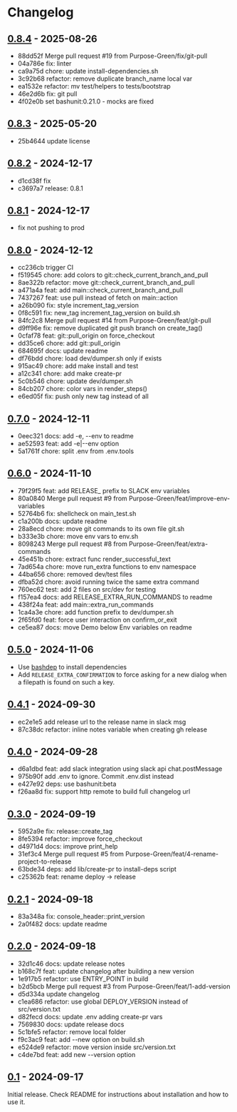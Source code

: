 # Changelog

## [0.8.4](https://github.com/Purpose-Green/release/compare/v17...v18) - 2025-08-26

- 88dd52f Merge pull request #19 from Purpose-Green/fix/git-pull
- 04a786e fix: linter
- ca9a75d chore: update install-dependencies.sh
- 3c92b68 refactor: remove duplicate branch_name local var
- ea1532e refactor: mv test/helpers to tests/bootstrap
- 46e2d6b fix: git pull
- 4f02e0b set bashunit:0.21.0 - mocks are fixed

## [0.8.3](https://github.com/Purpose-Green/release/compare/v16...v17) - 2025-05-20

- 25b4644 update license

## [0.8.2](https://github.com/Purpose-Green/release/compare/v15...v16) - 2024-12-17

- d1cd38f fix
- c3697a7 release: 0.8.1

## [0.8.1](https://github.com/Purpose-Green/release/compare/v14...v15) - 2024-12-17

- fix not pushing to prod

## [0.8.0](https://github.com/Purpose-Green/release/compare/v11...v12) - 2024-12-12

- cc236cb trigger CI
- f519545 chore: add colors to git::check_current_branch_and_pull
- 8ae322b refactor: move git::check_current_branch_and_pull
- a471a4a feat: add main::check_current_branch_and_pull
- 7437267 feat: use pull instead of fetch on main::action
- a26b090 fix: style increment_tag_version
- 0f8c591 fix: new_tag increment_tag_version on build.sh
- 84fc2c8 Merge pull request #14 from Purpose-Green/feat/git-pull
- d9ff96e fix: remove duplicated git push branch on create_tag()
- 0cfaf78 feat: git::pull_origin on force_checkout
- dd35ce6 chore: add git::pull_origin
- 684695f docs: update readme
- df76bdd chore: load dev/dumper.sh only if exists
- 915ac49 chore: add make install and test
- a12c341 chore: add make create-pr
- 5c0b546 chore: update dev/dumper.sh
- 84cb207 chore: color vars in render_steps()
- e6ed05f fix: push only new tag instead of all

## [0.7.0](https://github.com/Purpose-Green/release/compare/v10...v11) - 2024-12-11

- 0eec321 docs: add -e, --env to readme
- ae52593 feat: add -e|--env option
- 5a1761f chore: split .env from .env.tools

## [0.6.0](https://github.com/Purpose-Green/release/compare/v9...v10) - 2024-11-10

- 79f29f5 feat: add RELEASE_ prefix to SLACK env variables
- 80a0840 Merge pull request #9 from Purpose-Green/feat/improve-env-variables
- 52764b6 fix: shellcheck on main_test.sh
- c1a200b docs: update readme
- 28a8ecd chore: move git commands to its own file git.sh
- b333e3b chore: move env vars to env.sh
- 8098243 Merge pull request #8 from Purpose-Green/feat/extra-commands
- 45e451b chore: extract func render_successful_text
- 7ad654a chore: move run_extra functions to env namespace
- 44ba656 chore: removed dev/test files
- dfba52d chore: avoid running twice the same extra command
- 760ec62 test: add 2 files on src/dev for testing
- f157ea4 docs: add RELEASE_EXTRA_RUN_COMMANDS to readme
- 438f24a feat: add main::extra_run_commands
- 1ca4a3e chore: add function prefix to dev/dumper.sh
- 2f65fd0 feat: force user interaction on confirm_or_exit
- ce5ea87 docs: move Demo below Env variables on readme

## [0.5.0](https://github.com/Purpose-Green/release/compare/v8...v9) - 2024-11-06

- Use [bashdep](https://github.com/Chemaclass/bashdep) to install dependencies
- Add `RELEASE_EXTRA_CONFIRMATION` to force asking for a new dialog when a filepath is found on such a key.

## [0.4.1](https://github.com/Purpose-Green/release/compare/v7...v8) - 2024-09-30

- ec2e1e5 add release url to the release name in slack msg
- 87c38dc refactor: inline notes variable when creating gh release

## [0.4.0](https://github.com/Purpose-Green/release/compare/v6...v7) - 2024-09-28

- d6a1dbd feat: add slack integration using slack api chat.postMessage
- 975b90f add .env to ignore. Commit .env.dist instead
- e427e92 deps: use bashunit:beta
- f26aa8d fix: support http remote to build full changelog url

## [0.3.0](https://github.com/Purpose-Green/release/compare/v5...v6) - 2024-09-19

- 5952a9e fix: release::create_tag
- 8fe5394 refactor: improve force_checkout
- d4971d4 docs: improve print_help
- 31ef3c4 Merge pull request #5 from Purpose-Green/feat/4-rename-project-to-release
- 63bde34 deps: add lib/create-pr to install-deps script
- c25362b feat: rename deploy -> release

## [0.2.1](https://github.com/Purpose-Green/deploy/compare/origin/v4...v5) - 2024-09-18

- 83a348a fix: console_header::print_version
- 2a0f482 docs: update readme

## [0.2.0](https://github.com/Purpose-Green/deploy/compare/origin/v3...v4) - 2024-09-18

- 32d1c46 docs: update release notes
- b168c7f feat: update changelog after building a new version
- 1e917b5 refactor: use ENTRY_POINT in build
- b2d5bcb Merge pull request #3 from Purpose-Green/feat/1-add-version
- d5d334a update changelog
- c1ea686 refactor: use global DEPLOY_VERSION instead of src/version.txt
- d82fecd docs: update .env adding create-pr vars
- 7569830 docs: update release docs
- 5c1bfe5 refactor: remove local folder
- f9c3ac9 feat: add --new option on build.sh
- e524de9 refactor: move version inside src/version.txt
- c4de7bd feat: add new --version option

## [0.1](https://github.com/Purpose-Green/deploy/compare/main...v3) - 2024-09-17

Initial release. Check README for instructions about installation and how to use it.
